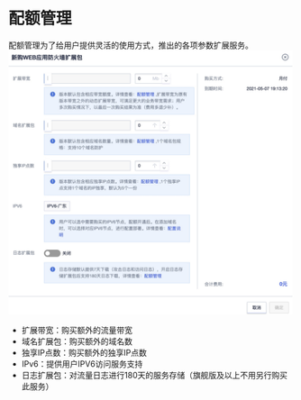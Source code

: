 # 配额管理
配额管理为了给用户提供灵活的使用方式，推出的各项参数扩展服务。
![](/images/16195069077889.jpg)

  - 扩展带宽：购买额外的流量带宽
  - 域名扩展包：购买额外的域名数
  - 独享IP点数：购买额外的独享IP点数
  - IPv6：提供用户IPV6访问服务支持
  - 日志扩展包：对流量日志进行180天的服务存储（旗舰版及以上不用另行购买此服务）
